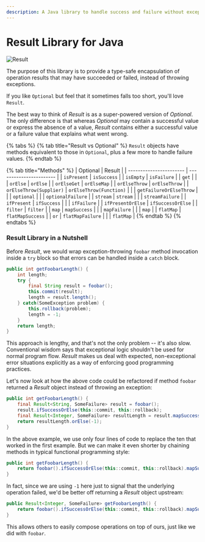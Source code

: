 ```yaml
---
description: A Java library to handle success and failure without exceptions
---
```


# Result Library for Java

![Result](https://dev.leakyabstractions.com/result/result-banner-centered.png)

The purpose of this library is to provide a type-safe encapsulation of operation results that may have succeeded or failed, instead of throwing exceptions.

If you like `Optional` but feel that it sometimes falls too short, you'll love `Result`.

The best way to think of _Result_ is as a super-powered version of _Optional_. The only difference is that whereas _Optional_ may contain a successful value or express the absence of a value, _Result_ contains either a successful value or a failure value that explains what went wrong.

{% tabs %}
{% tab title="Result vs Optional" %}
`Result` objects have methods equivalent to those in `Optional`, plus a few more to handle failure values.
{% endtab %}

{% tab title="Methods" %}
| Optional                | Result                  |
| ----------------------- | ----------------------- |
| `isPresent`             | `isSuccess`             |
| `isEmpty`               | `isFailure`             |
| `get`                   |                         |
| `orElse`                | `orElse`                |
| `orElseGet`             | `orElseMap`             |
| `orElseThrow`           | `orElseThrow`           |
| `orElseThrow(Supplier)` | `orElseThrow(Function)` |
|                         | `getFailureOrElseThrow` |
|                         | `optional`              |
|                         | `optionalFailure`       |
| `stream`                | `stream`                |
|                         | `streamFailure`         |
| `ifPresent`             | `ifSuccess`             |
|                         | `ifFailure`             |
| `ifPresentOrElse`       | `ifSuccessOrElse`       |
| `filter`                | `filter`                |
| `map`                   | `mapSuccess`            |
|                         | `mapFailure`            |
|                         | `map`                   |
| `flatMap`               | `flatMapSuccess`        |
| `or`                    | `flatMapFailure`        |
|                         | `flatMap`               |
{% endtab %}
{% endtabs %}

### Result Library in a Nutshell

Before _Result_, we would wrap exception-throwing `foobar` method invocation inside a `try` block so that errors can be handled inside a `catch` block.

```java
public int getFoobarLength() {
    int length;
    try {
        final String result = foobar();
        this.commit(result);
        length = result.length();
    } catch(SomeException problem) {
        this.rollback(problem);
        length = -1;
    }
    return length;
}
```

This approach is lengthy, and that's not the only problem -- it's also slow. Conventional wisdom says that exceptional logic shouldn't be used for normal program flow. _Result_ makes us deal with expected, non-exceptional error situations explicitly as a way of enforcing good programming practices.

Let's now look at how the above code could be refactored if method `foobar` returned a _Result_ object instead of throwing an exception:

```java
public int getFoobarLength() {
    final Result<String, SomeFailure> result = foobar();
    result.ifSuccessOrElse(this::commit, this::rollback);
    final Result<Integer, SomeFailure> resultLength = result.mapSuccess(String::length);
    return resultLength.orElse(-1);
}
```

In the above example, we use only four lines of code to replace the ten that worked in the first example. But we can make it even shorter by chaining methods in typical functional programming style:

```java
public int getFoobarLength() {
    return foobar().ifSuccessOrElse(this::commit, this::rollback).mapSuccess(String::length).orElse(-1);
}
```

In fact, since we are using `-1` here just to signal that the underlying operation failed, we'd be better off returning a _Result_ object upstream:

```java
public Result<Integer, SomeFailure> getFoobarLength() {
    return foobar().ifSuccessOrElse(this::commit, this::rollback).mapSuccess(String::length);
}
```

This allows others to easily compose operations on top of ours, just like we did with `foobar`.
